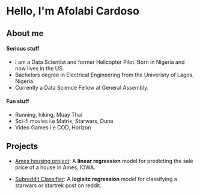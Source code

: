 
# **Hello,**  **I'm Afolabi Cardoso** 

## About me

#### Serious stuff

- I am a Data Scientist and former Helicopter Pilot. Born in Nigeria and now lives in the US.
- Bachelors degree in Electrical Engineering from the Univeristy of Lagos, Nigeria.
- Currently a Data Science Fellow at General Assembly. 

#### Fun stuff

- Running, hiking, Muay Thai
- Sci-fi movies i.e Matrix, Starwars, Dune
- Video Games i.e COD, Horizon  

## Projects

- [Ames housing project](https://github.com/CaptCardoso/Ames-Housing-Project): A **linear regression** model for predicting the sale price of a house in Ames, IOWA.

- [Subreddit Classifier](https://github.com/CaptCardoso/Subreddit-Classifier): A **logisitc regression** model for classifying a starwars or startrek post on reddit.


